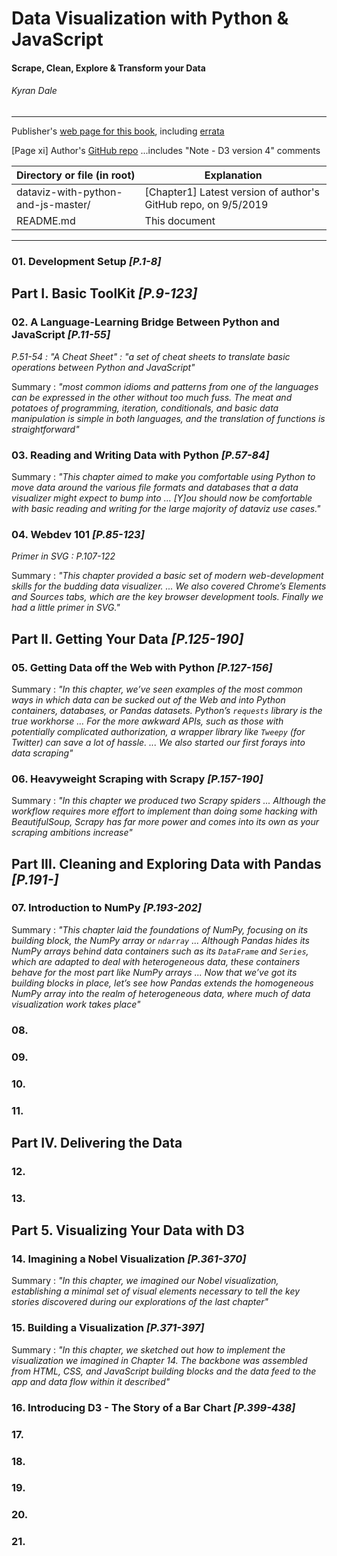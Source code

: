 # Data Visualization with Python & JavaScript
#### Scrape, Clean, Explore & Transform your Data
###### Kyran Dale

---

Publisher's [web page for this book](http://shop.oreilly.com/product/0636920037057.do), including [errata](https://www.oreilly.com/catalog/errata.csp?isbn=0636920037057)

[Page xi] Author's [GitHub repo](https://github.com/Kyrand/dataviz-with-python-and-js) ...includes "Note - D3 version 4" comments


| Directory or file (in root) | Explanation |
| --- | --- |
| dataviz-with-python-and-js-master/ | [Chapter1] Latest version of author's GitHub repo, on 9/5/2019 |
| README.md | This document |

---

### 01. Development Setup *[P.1-8]*

## Part I. Basic ToolKit *[P.9-123]*

### 02. A Language-Learning Bridge Between Python and JavaScript *[P.11-55]*

*P.51-54 : "A Cheat Sheet" : "a set of cheat sheets to translate basic operations between Python and JavaScript"*

Summary : *"most common idioms and patterns from one of the languages can be expressed in the other without too much fuss. The meat and potatoes of programming, iteration, conditionals, and basic data manipulation is simple in both languages, and the translation of functions is straightforward"*


### 03. Reading and Writing Data with Python *[P.57-84]*

Summary : *"This chapter aimed to make you comfortable using Python to move data around the various file formats and databases that a data visualizer might expect to bump into ... [Y]ou should now be comfortable with basic reading and writing for the large majority of dataviz use cases."*


### 04. Webdev 101 *[P.85-123]*

*Primer in SVG : P.107-122*

Summary : *"This chapter provided a basic set of modern web-development skills for the budding data visualizer. ... We also covered Chrome’s Elements and Sources tabs, which are the key browser development tools. Finally we had a little primer in SVG."*


## Part II. Getting Your Data *[P.125-190]*

### 05. Getting Data off the Web with Python *[P.127-156]*

Summary : *"In this chapter, we’ve seen examples of the most common ways in which data can be sucked out of the Web and into Python containers, databases, or Pandas datasets. Python’s `requests` library is the true workhorse ... For the more awkward APIs, such as those with potentially complicated authorization, a wrapper library like `Tweepy` (for Twitter) can save a lot of hassle. ... We also started our first forays into data scraping"*


### 06. Heavyweight Scraping with Scrapy *[P.157-190]*

Summary : *"In this chapter we produced two Scrapy spiders ... Although the workflow requires more effort to implement than doing some hacking with BeautifulSoup, Scrapy has far more power and comes into its own as your scraping ambitions increase"*



## Part III. Cleaning and Exploring Data with Pandas *[P.191-]*

### 07. Introduction to NumPy *[P.193-202]*

Summary : *"This chapter laid the foundations of NumPy, focusing on its building block, the NumPy array or `ndarray` ... Although Pandas hides its NumPy arrays behind data containers such as its `DataFrame` and `Series`, which are adapted to deal with heterogeneous data, these containers behave for the most part like NumPy arrays ... Now that we’ve got its building blocks in place, let’s see how Pandas extends the homogeneous NumPy array into the realm of heterogeneous data, where much of data visualization work takes place"*


### 08.

### 09.

### 10.

### 11.


## Part IV. Delivering the Data

### 12.

### 13.


## Part 5. Visualizing Your Data with D3

### 14. Imagining a Nobel Visualization *[P.361-370]*

Summary : *"In this chapter, we imagined our Nobel visualization, establishing a minimal set of visual elements necessary to tell the key stories discovered during our explorations of the last chapter"*


### 15. Building a Visualization *[P.371-397]*

Summary : *"In this chapter, we sketched out how to implement the visualization we imagined in Chapter 14. The backbone was assembled from HTML, CSS, and JavaScript building blocks and the data feed to the app and data flow within it described"*


### 16. Introducing D3 - The Story of a Bar Chart *[P.399-438]*




### 17.
### 18.
### 19.
### 20.
### 21.